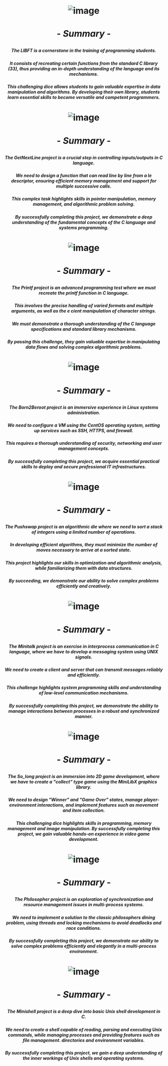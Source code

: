 # <p align="center"> ![image](https://github.com/ChrstphrChevalier/42/assets/146819291/904a7e38-f904-4a59-9ed6-0ef26fb3ed05) </p>

# <p align="center"> - *Summary* - </p>

##### <p align="center"> *The LIBFT is a cornerstone in the training of programming students.* </p>

##### <p align="center"> *It consists of recreating certain functions from the standard C library (33), thus providing an in-depth understanding of the language and its mechanisms.* </p>

##### <p align="center"> *This challenging dice allows students to gain valuable expertise in data manipulation and algorithms. By developing their own library, students learn essential skills to become versatile and competent programmers.* </p>

# <p align="center"> ![image](https://github.com/ChrstphrChevalier/42/assets/146819291/6e883ad2-29bf-4c6d-a15e-dc8ce20d6b2d) </p>

# <p align="center"> - *Summary* - </p>

##### <p align="center"> *The GetNextLine project is a crucial step in controlling inputs/outputs in C language.* </p>

##### <p align="center"> *We need to design a function that can read line by line from a le descriptor, ensuring efficient memory management and support for multiple successive calls.* </p>

##### <p align="center"> *This complex task highlights skills in pointer manipulation, memory management, and algorithmic problem solving.* </p> 

##### <p align="center"> *By successfully completing this project, we demonstrate a deep understanding of the fundamental concepts of the C language and systems programming.* </p>

# <p align="center"> ![image](https://github.com/ChrstphrChevalier/42/assets/146819291/272d423a-daf9-46ea-b8bf-487c5d6f2fbd) </p>

# <p align="center"> - *Summary* - </p>

##### <p align="center"> *The Printf project is an advanced programming test where we must recreate the printf function in C language.* </p>

##### <p align="center"> *This involves the precise handling of varied formats and multiple arguments, as well as the e cient manipulation of character strings.* </p>

##### <p align="center"> *We must demonstrate a thorough understanding of the C language specifications and standard library mechanisms.* </p>

##### <p align="center"> *By passing this challenge, they gain valuable expertise in manipulating data flows and solving complex algorithmic problems.* </p>

# <p align="center"> ![image](https://github.com/ChrstphrChevalier/42/assets/146819291/f38dfe52-ccb0-4734-bbae-3fcb4f6ffab2) </p>

# <p align="center"> - *Summary* - </p>

##### <p align="center"> *The Born2Beroot project is an immersive experience in Linux systems administration.* </p>

##### <p align="center"> *We need to configure a VM using the CentOS operating system, setting up services such as SSH, HTTPS, and firewall.* </p>

##### <p align="center"> *This requires a thorough understanding of security, networking and user management concepts.* </p>

##### <p align="center"> *By successfully completing this project, we acquire essential practical skills to deploy and secure professional IT infrastructures.* </p>

# <p align="center"> ![image](https://github.com/ChrstphrChevalier/42/assets/146819291/7aded40b-3934-4bd9-9b94-ab38682b1640) </p>

# <p align="center"> - *Summary* - </p>

##### <p align="center"> *The Pushswap project is an algorithmic die where we need to sort a stack of integers using a limited number of operations.* </p>

##### <p align="center"> *In developing efficient algorithms, they must minimize the number of moves necessary to arrive at a sorted state.* </p>

##### <p align="center"> *This project highlights our skills in optimization and algorithmic analysis, while familiarizing them with data structures.* </p>

##### <p align="center"> *By succeeding, we demonstrate our ability to solve complex problems efficiently and creatively.* </p>

# <p align="center"> ![image](https://github.com/ChrstphrChevalier/42/assets/146819291/fc7940d4-055c-4206-99f8-4943ebed0201) </p>

# <p align="center"> - *Summary* - </p>

##### <p align="center"> *The Minitalk project is an exercise in interprocess communication in C language, where we have to develop a messaging system using UNIX signals.* </p>

##### <p align="center"> *We need to create a client and server that can transmit messages reliably and efficiently.* </p>

##### <p align="center"> *This challenge highlights system programming skills and understanding of low-level communication mechanisms.* </p>

##### <p align="center"> *By successfully completing this project, we demonstrate the ability to manage interactions between processes in a robust and synchronized manner.* </p>

# <p align="center"> ![image](https://github.com/ChrstphrChevalier/42/assets/146819291/27574024-33f5-4fc3-b8a3-0e10f2e38228) </p>

# <p align="center"> - *Summary* - </p>

##### <p align="center"> *The So_long project is an immersion into 2D game development, where we have to create a "collect" type game using the MiniLibX graphics library.* </p>

##### <p align="center"> *We need to design "Winner" and "Game Over" states, manage player-environment interactions, and implement features such as movement and item collection.* </p>

##### <p align="center"> *This challenging dice highlights skills in programming, memory management and image manipulation. By successfully completing this project, we gain valuable hands-on experience in video game development.* </p>

# <p align="center"> ![image](https://github.com/ChrstphrChevalier/42/assets/146819291/732ee45b-5a3d-42eb-9d6d-6f39706a0c4d) </p>

# <p align="center"> - *Summary* - </p>

##### <p align="center"> *The Philosopher project is an exploration of synchronization and resource management issues in multi-process systems.* </p> 

##### <p align="center"> *We need to implement a solution to the classic philosophers dining problem, using threads and locking mechanisms to avoid deadlocks and race conditions.* </p>

##### <p align="center"> *By successfully completing this project, we demonstrate our ability to solve complex problems efficiently and elegantly in a multi-process environment.* </p>

# <p align="center"> ![image](https://github.com/ChrstphrChevalier/42/assets/146819291/ee5cafd6-35ac-4b06-bed8-00a9618e166d) </p>

# <p align="center"> - *Summary* - </p>

##### <p align="center"> *The Minishell project is a deep dive into basic Unix shell development in C.* </p>

##### <p align="center"> *We need to create a shell capable of reading, parsing and executing Unix commands, while managing processes and providing features such as file management. directories and environment variables.* </p>

##### <p align="center"> *By successfully completing this project, we gain a deep understanding of the inner workings of Unix shells and operating systems.* </p>
